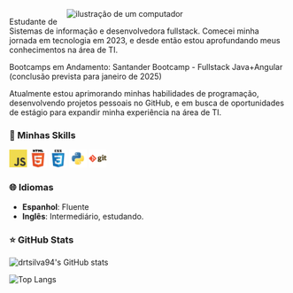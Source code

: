 <img src="https://raw.githubusercontent.com/MicaelliMedeiros/micaellimedeiros/master/image/computer-illustration.png" alt="ilustração de um computador" min-width="400px" max-width="400px" width="400px" align="right">

Estudante de Sistemas de informação e desenvolvedora fullstack. Comecei minha jornada em tecnologia em 2023, e desde então estou aprofundando meus conhecimentos na área de TI. 

Bootcamps em Andamento: Santander Bootcamp - Fullstack Java+Angular (conclusão prevista para janeiro de 2025)

Atualmente estou aprimorando minhas habilidades de programação, desenvolvendo projetos pessoais no GitHub, e em busca de oportunidades de estágio para expandir minha experiência na área de TI.

### 🚀 Minhas Skills

<code><img height="32" src="https://raw.githubusercontent.com/github/explore/80688e429a7d4ef2fca1e82350fe8e3517d3494d/topics/javascript/javascript.png" alt="Javascript"/></code>
<code><img height="32" src="https://raw.githubusercontent.com/github/explore/80688e429a7d4ef2fca1e82350fe8e3517d3494d/topics/html/html.png" alt="HTML5"/></code>
<code><img height="32" src="https://raw.githubusercontent.com/github/explore/80688e429a7d4ef2fca1e82350fe8e3517d3494d/topics/css/css.png" alt="CSS"/></code>
<code><img height="32" src="https://raw.githubusercontent.com/github/explore/80688e429a7d4ef2fca1e82350fe8e3517d3494d/topics/python/python.png" alt="CSS"/></code>
<code><img height="32" src="https://raw.githubusercontent.com/github/explore/80688e429a7d4ef2fca1e82350fe8e3517d3494d/topics/git/git.png" alt="CSS"/></code>

### 🌐 Idiomas

- **Espanhol**: Fluente  
- **Inglês**: Intermediário, estudando. 

### ⭐ GitHub Stats

![drtsilva94's GitHub stats](https://github-readme-stats.vercel.app/api?username=drtsilva94&show_icons=true&theme=transparent)

![Top Langs](https://github-readme-stats.vercel.app/api/top-langs/?username=drtsilva94&layout=compact)



